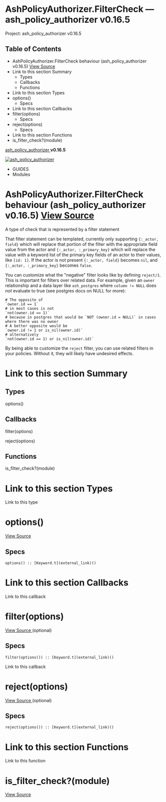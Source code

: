 # AshPolicyAuthorizer.FilterCheck — ash_policy_authorizer v0.16.5

Project: ash_policy_authorizer v0.16.5

## Table of Contents

- AshPolicyAuthorizer.FilterCheck behaviour (ash_policy_authorizer v0.16.5) [ View Source ](external_link)
- Link to this section Summary
  - Types
  - Callbacks
  - Functions
- Link to this section Types
- options()
  - Specs
- Link to this section Callbacks
- filter(options)
  - Specs
- reject(options)
  - Specs
- Link to this section Functions
- is_filter_check?(module)

[ ash_policy_authorizer ](external_link) **v0.16.5**

[ ![ash_policy_authorizer](external_link) ](https://github.com/ash-project/ash_policy_authorizer)

  * GUIDES
  * Modules






#  AshPolicyAuthorizer.FilterCheck behaviour (ash_policy_authorizer v0.16.5) [ View Source ](external_link)

A type of check that is represented by a filter statement

That filter statement can be templated, currently only supporting `{:_actor, field}` which will replace that portion of the filter with the appropriate field value from the actor and `{:_actor, :_primary_key}` which will replace the value with a keyword list of the primary key fields of an actor to their values, like `[id: 1]`. If the actor is not present `{:_actor, field}` becomes `nil`, and `{:_actor, :_primary_key}` becomes `false`.

You can customize what the "negative" filter looks like by defining `reject/1`. This is important for filters over related data. For example, given an `owner` relationship and a data layer like `ash_postgres` where `column != NULL` does _not_ evaluate to true (see postgres docs on NULL for more):
    
    
    # The opposite of
    `owner.id == 1`
    # in most cases is not
    `not(owner.id == 1)`
    # because in postgres that would be `NOT (owner.id = NULL)` in cases where there was no owner
    # A better opposite would be
    `owner.id != 1 or is_nil(owner.id)`
    # alternatively
    `not(owner.id == 1) or is_nil(owner.id)`

By being able to customize the `reject` filter, you can use related filters in your policies. Without it, they will likely have undesired effects.

#  Link to this section Summary 

##  Types

options()

##  Callbacks

filter(options)

reject(options)

##  Functions

is_filter_check?(module)

#  Link to this section Types 

Link to this type

# options()

[ View Source ](external_link)

## Specs
    
    
    options() :: [Keyword.t](external_link)()

#  Link to this section Callbacks 

Link to this callback

# filter(options)

[ View Source ](external_link) (optional)

## Specs
    
    
    filter(options()) :: [Keyword.t](external_link)()

Link to this callback

# reject(options)

[ View Source ](external_link) (optional)

## Specs
    
    
    reject(options()) :: [Keyword.t](external_link)()

#  Link to this section Functions 

Link to this function

# is_filter_check?(module)

[ View Source ](external_link)
